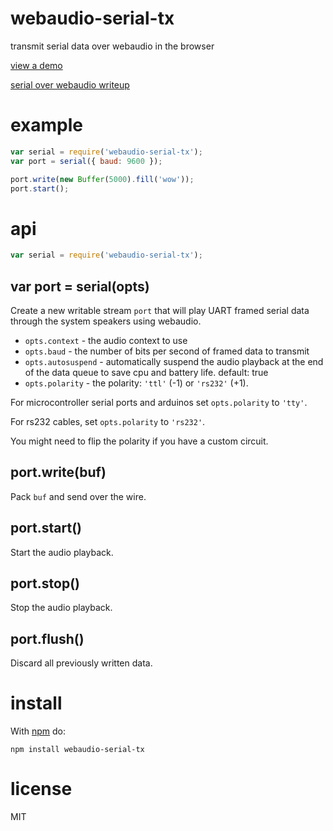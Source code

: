 # webaudio-serial-tx

transmit serial data over webaudio in the browser

[view a demo](http://substack.neocities.org/serial.html)

[serial over webaudio writeup](https://sudoroom.org/serial-over-webaudio/)

# example

``` js
var serial = require('webaudio-serial-tx');
var port = serial({ baud: 9600 });

port.write(new Buffer(5000).fill('wow'));
port.start();
```

# api

``` js
var serial = require('webaudio-serial-tx');
```

## var port = serial(opts)

Create a new writable stream `port` that will play UART framed serial data
through the system speakers using webaudio.

* `opts.context` - the audio context to use
* `opts.baud` - the number of bits per second of framed data to transmit
* `opts.autosuspend` - automatically suspend the audio playback at the end of
the data queue to save cpu and battery life. default: true
* `opts.polarity` - the polarity: `'ttl'` (-1) or `'rs232'` (+1).

For microcontroller serial ports and arduinos set `opts.polarity` to `'tty'`.

For rs232 cables, set `opts.polarity` to `'rs232'`.

You might need to flip the polarity if you have a custom circuit.

## port.write(buf)

Pack `buf` and send over the wire.

## port.start()

Start the audio playback.

## port.stop()

Stop the audio playback.

## port.flush()

Discard all previously written data.

# install

With [npm](https://npmjs.org) do:

```
npm install webaudio-serial-tx
```

# license

MIT
